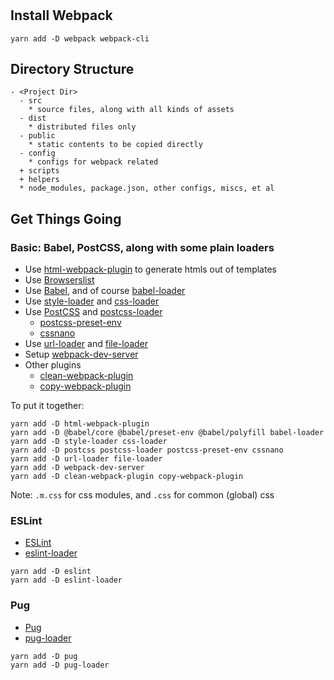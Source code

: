 
#

## Install Webpack

```
yarn add -D webpack webpack-cli
```

## Directory Structure

```
- <Project Dir>
  - src
    * source files, along with all kinds of assets
  - dist
    * distributed files only
  - public
    * static contents to be copied directly
  - config
    * configs for webpack related
  + scripts
  + helpers
  * node_modules, package.json, other configs, miscs, et al
```

## Get Things Going

### Basic: Babel, PostCSS, along with some plain loaders

- Use [html-webpack-plugin](https://github.com/jantimon/html-webpack-plugin) to generate htmls out of templates
- Use [Browserslist](https://github.com/ai/browserslist)
- Use [Babel](https://babeljs.io/), and of course [babel-loader](https://github.com/babel/babel-loader)
- Use [style-loader](https://github.com/webpack-contrib/style-loader) and [css-loader](https://github.com/webpack-contrib/css-loader)
- Use [PostCSS](https://postcss.org/) and [postcss-loader](https://github.com/postcss/postcss-loader)
  - [postcss-preset-env](https://github.com/csstools/postcss-preset-env)
  - [cssnano](https://github.com/cssnano/cssnano)
- Use [url-loader](https://github.com/webpack-contrib/url-loader) and [file-loader](https://github.com/webpack-contrib/file-loader)
- Setup [webpack-dev-server](https://github.com/webpack/webpack-dev-server)
- Other plugins
  - [clean-webpack-plugin](https://github.com/johnagan/clean-webpack-plugin)
  - [copy-webpack-plugin](https://github.com/webpack-contrib/copy-webpack-plugin)

To put it together:
```
yarn add -D html-webpack-plugin
yarn add -D @babel/core @babel/preset-env @babel/polyfill babel-loader
yarn add -D style-loader css-loader
yarn add -D postcss postcss-loader postcss-preset-env cssnano
yarn add -D url-loader file-loader
yarn add -D webpack-dev-server
yarn add -D clean-webpack-plugin copy-webpack-plugin
```

Note: `.m.css` for css modules, and `.css` for common (global) css

### ESLint

- [ESLint](https://eslint.org/)
- [eslint-loader](https://github.com/webpack-contrib/eslint-loader)

```
yarn add -D eslint
yarn add -D eslint-loader
```

### Pug

- [Pug](https://pugjs.org/)
- [pug-loader](https://github.com/pugjs/pug-loader)

```
yarn add -D pug
yarn add -D pug-loader
```
